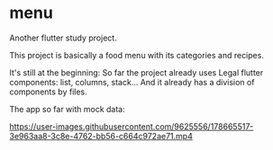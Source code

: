 # menu

Another flutter study project.

This project is basically a food menu with its categories and recipes.

It's still at the beginning: So far the project already uses Legal flutter components: list, columns, stack...
And it already has a division of components by files.

The app so far with mock data:

https://user-images.githubusercontent.com/9625556/178665517-3e963aa8-3c8e-4762-bb56-c664c972ae71.mp4
